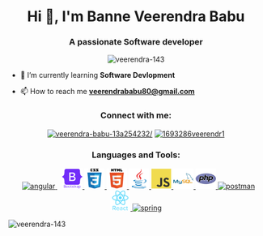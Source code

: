 <h1 align="center">Hi 👋, I'm Banne Veerendra Babu</h1>
<h3 align="center">A passionate Software developer</h3>

<p align="center"> <img src="https://komarev.com/ghpvc/?username=veerendra-143&label=Profile%20views&color=0e75b6&style=flat" alt="veerendra-143" /> </p>



- 🌱 I’m currently learning **Software Devlopment**

- 📫 How to reach me **veerendrababu80@gmail.com**

<h3 align="center">Connect with me:</h3>
<p align="center">
<a href="https://linkedin.com/in/veerendra-babu-13a254232/" target="blank">
  <img align="center" src="https://raw.githubusercontent.com/rahuldkjain/github-profile-readme-generator/master/src/images/icons/Social/linked-in-alt.svg" alt="veerendra-babu-13a254232/" height="30" width="40" /></a>
<a href="https://www.hackerrank.com/1693286veerendr1" target="blank"><img align="center" src="https://raw.githubusercontent.com/rahuldkjain/github-profile-readme-generator/master/src/images/icons/Social/hackerrank.svg" alt="1693286veerendr1" height="30" width="40" /></a>
</p>

<h3 align="center">Languages and Tools:</h3>
<p align="center" class="d-flex justify-content-between"> <a href="" rel="noreferrer"> <img src="https://angular.io/assets/images/logos/angular/angular.svg" alt="angular" width="40" height="40" style="margin-left:10px" /> </a> <a href=""  rel="noreferrer"> <img style="margin-left:10px" src="https://raw.githubusercontent.com/devicons/devicon/master/icons/bootstrap/bootstrap-plain-wordmark.svg" alt="bootstrap" width="40" height="40"/> </a> <a href=""  rel="noreferrer"> <img src="https://raw.githubusercontent.com/devicons/devicon/master/icons/css3/css3-original-wordmark.svg" alt="css3" width="40" height="40"/> </a> <a href=""  rel="noreferrer"> <img src="https://raw.githubusercontent.com/devicons/devicon/master/icons/html5/html5-original-wordmark.svg" alt="html5" width="40" height="40"/> </a> <a href="#" rel="noreferrer"> <img src="https://raw.githubusercontent.com/devicons/devicon/master/icons/java/java-original.svg" alt="java" width="40" height="40"/> </a> <a href="#" rel="noreferrer"> <img src="https://raw.githubusercontent.com/devicons/devicon/master/icons/javascript/javascript-original.svg" alt="javascript" width="40" height="40"/> </a> <a href="" target="" rel="noreferrer"> <img src="https://raw.githubusercontent.com/devicons/devicon/master/icons/mysql/mysql-original-wordmark.svg" alt="mysql" width="40" height="40"/> </a> <a href="https://www.php.net" rel="noreferrer"> <img src="https://raw.githubusercontent.com/devicons/devicon/master/icons/php/php-original.svg" alt="php" width="40" height="40"/> </a> <a href="#" rel="noreferrer"> <img src="https://www.vectorlogo.zone/logos/getpostman/getpostman-icon.svg" alt="postman" width="40" height="40"/> </a> 
<!-- <a href="#" rel="noreferrer"> <img src="https://raw.githubusercontent.com/devicons/devicon/master/icons/python/python-original.svg" alt="python" width="40" height="40"/> </a>  -->
  <a href="#" rel="noreferrer"> <img src="https://raw.githubusercontent.com/devicons/devicon/master/icons/react/react-original-wordmark.svg" alt="react" width="40" height="40"/> </a> <a href="#"rel="noreferrer"> <img src="https://www.vectorlogo.zone/logos/springio/springio-icon.svg" alt="spring" width="40" height="40"/> </a> </p>

<p><img align="center" src="https://github-readme-stats.vercel.app/api/top-langs?username=veerendra-143&show_icons=true&locale=en&layout=compact" alt="veerendra-143" /></p>


